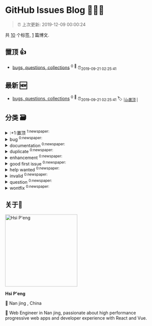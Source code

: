
# GitHub Issues Blog :tada::tada::tada:
    
> :alarm_clock: 上次更新: 2019-12-09 00:00:24
    
共 [10](https://github.com/lirawx/issues/labels) 个标签, [1](https://github.com/lirawx/issues/issues) 篇博文.

## 置顶 :thumbsup: 
- [bugs, questions, collections](https://github.com/lirawx/issues/issues/1)  <sup>0 :speech_balloon:</sup>  	 :alarm_clock:<sub>2019-09-21 02:25:41</sub> 
## 最新 :new: 
- [bugs, questions, collections](https://github.com/lirawx/issues/issues/1) <sup>0 :speech_balloon:</sup>  			 :alarm_clock:<sub>2019-09-21 02:25:41</sub> 
 :label: 	<sub>|</sub><sub>[:+1:置顶](https://github.com/lirawx/issues/labels/%3A%2B1%3A%E7%BD%AE%E9%A1%B6)	|	</sub>

## 分类  :card_file_box: 

<details>
<summary>:+1:置顶	<sup>1:newspaper:</sup></summary>

- [bugs, questions, collections](https://github.com/lirawx/issues/issues/1)  <sup>0 :speech_balloon:</sup>  	 :alarm_clock:<sub>2019-09-21 02:25:41</sub> 


</details>

<details>
<summary>bug	<sup>0:newspaper:</sup></summary>



</details>

<details>
<summary>documentation	<sup>0:newspaper:</sup></summary>



</details>

<details>
<summary>duplicate	<sup>0:newspaper:</sup></summary>



</details>

<details>
<summary>enhancement	<sup>0:newspaper:</sup></summary>



</details>

<details>
<summary>good first issue	<sup>0:newspaper:</sup></summary>



</details>

<details>
<summary>help wanted	<sup>0:newspaper:</sup></summary>



</details>

<details>
<summary>invalid	<sup>0:newspaper:</sup></summary>



</details>

<details>
<summary>question	<sup>0:newspaper:</sup></summary>



</details>

<details>
<summary>wontfix	<sup>0:newspaper:</sup></summary>



</details>

## 关于:boy: 

[<img alt="Hsi P'eng" src="https://avatars3.githubusercontent.com/u/10678334?v=4" width="233"/>](https://github.com/lirawx)

**Hsi P'eng**

:round_pushpin: Nan jing , China

:black_flag: Web Engineer in Nan jing, passionate about high performance progressive web apps and developer experience with React and Vue.
